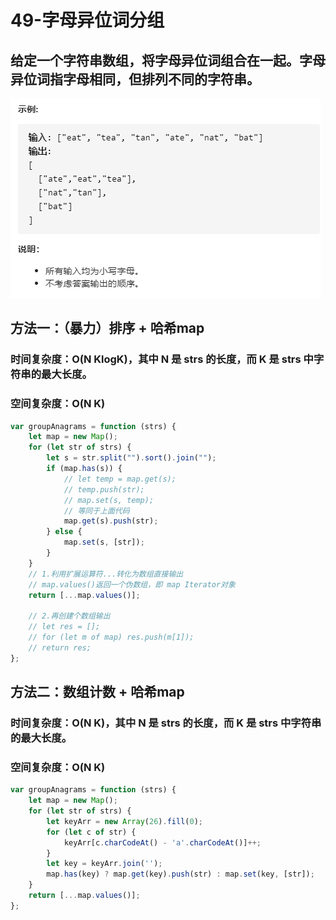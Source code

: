 # 49-字母异位词分组

## 给定一个字符串数组，将字母异位词组合在一起。字母异位词指字母相同，但排列不同的字符串。

<img src="题目.png" />



## 方法一：（暴力）排序 + 哈希map

### 时间复杂度：O(N KlogK)，其中 N 是 **strs** 的长度，而 K 是 **strs** 中字符串的最大长度。

### 空间复杂度：O(N K)

```javascript
var groupAnagrams = function (strs) {
    let map = new Map();
    for (let str of strs) {
        let s = str.split("").sort().join("");
        if (map.has(s)) {
            // let temp = map.get(s);
            // temp.push(str);
            // map.set(s, temp);
            // 等同于上面代码
            map.get(s).push(str);
        } else {
            map.set(s, [str]);
        }
    }
    // 1.利用扩展运算符...转化为数组直接输出
    // map.values()返回一个伪数组，即 map Iterator对象
    return [...map.values()];

    // 2.再创建个数组输出
    // let res = [];
    // for (let m of map) res.push(m[1]);
    // return res;
};
```



## 方法二：数组计数 + 哈希map

### 时间复杂度：O(N K)，其中 N 是 **strs** 的长度，而 K 是 **strs** 中字符串的最大长度。

### 空间复杂度：O(N K)

```javascript
var groupAnagrams = function (strs) {
    let map = new Map();
    for (let str of strs) {
        let keyArr = new Array(26).fill(0);
        for (let c of str) {
            keyArr[c.charCodeAt() - 'a'.charCodeAt()]++;
        }
        let key = keyArr.join('');
        map.has(key) ? map.get(key).push(str) : map.set(key, [str]);
    }
    return [...map.values()];
};
```



